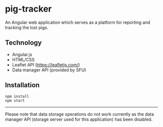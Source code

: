 # pig-tracker
An Angular web application which serves as a platform for reporting and tracking the lost pigs.

## Technology
* Angular.js
* HTML/CSS
* Leaflet API (https://leafletjs.com/)
* Data manager API (provided by SFU)


## Installation
```
npm install
npm start
```
---
Please note that data storage operations do not work currently as the data manager API (storage server used for this application) has been disabled.